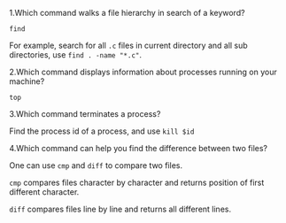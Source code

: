 1.Which command walks a file hierarchy in search of a keyword?

`find`

For example, search for all `.c` files in current directory and all sub directories, use `find . -name "*.c"`.


2.Which command displays information about processes running on your machine?

`top`


3.Which command terminates a process?

Find the process id of a process, and use `kill $id`


4.Which command can help you find the difference between two files?

One can use `cmp` and `diff` to compare two files.

`cmp` compares files character by character and returns position of first different character.

`diff` compares files line by line and returns all different lines.